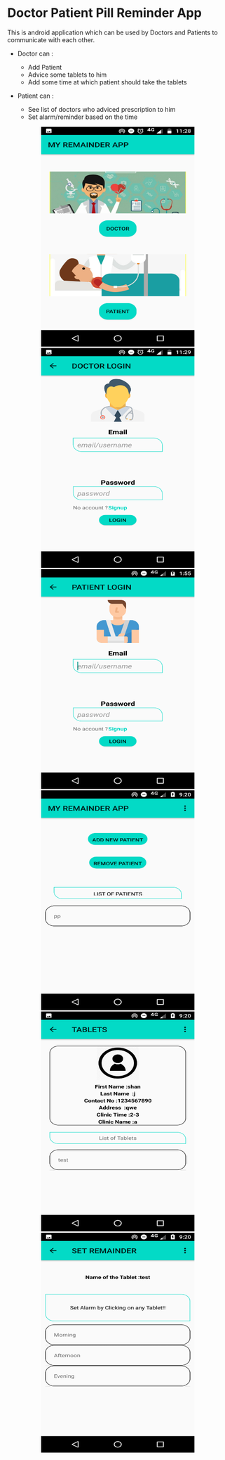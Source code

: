 # Doctor Patient Pill Reminder App

This is android application which can be used by Doctors and Patients to communicate with each other.
- Doctor can : 
    - Add Patient 
    - Advice some tablets to him
    - Add some time at which patient should take the tablets

- Patient can :
    - See list of doctors who adviced prescription to him
    - Set alarm/reminder based on the time

<p align="center">
 <img src="https://github.com/shan7030/doctor-patient-reminder-app/blob/master/assets/4.png" width="350" height="500" alt="App home page">
  <img src="https://github.com/shan7030/doctor-patient-reminder-app/blob/master/assets/5.png" width="350" height="500" title="Doctor Login page">
  <img src="https://github.com/shan7030/doctor-patient-reminder-app/blob/master/assets/6.png" width="350" height="500" title="Patient Login page">
  <img src="https://github.com/shan7030/doctor-patient-reminder-app/blob/master/assets/1.png" width="350" height="500" title="Doctor Home page">
  <img src="https://github.com/shan7030/doctor-patient-reminder-app/blob/master/assets/2.png" width="350" height="500" alt="Doctor Add Pill/Tablet">
  <img src="https://github.com/shan7030/doctor-patient-reminder-app/blob/master/assets/3.png" width="350"  height="500" alt="Patient side set alarm">
 
</p>